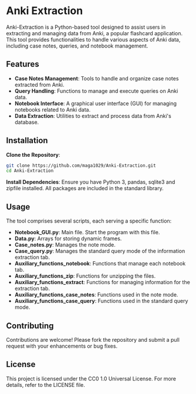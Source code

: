 # Anki Extraction

Anki-Extraction is a Python-based tool designed to assist users in extracting and managing data from Anki, a popular flashcard application. This tool provides functionalities to handle various aspects of Anki data, including case notes, queries, and notebook management.

## Features

- **Case Notes Management**: Tools to handle and organize case notes extracted from Anki.
- **Query Handling**: Functions to manage and execute queries on Anki data.
- **Notebook Interface**: A graphical user interface (GUI) for managing notebooks related to Anki data.
- **Data Extraction**: Utilities to extract and process data from Anki's database.

## Installation

**Clone the Repository**:
   ```bash
   git clone https://github.com/maga1029/Anki-Extraction.git
   cd Anki-Extraction
   ```
**Install Dependencies**:
Ensure you have Python 3, pandas, sqlite3 and zipfile installed. All packages are included in the standard library.

## Usage
The tool comprises several scripts, each serving a specific function:

- **Notebook_GUI.py**: Main file. Start the program with this file.
- **Data.py**: Arrays for storing dynamic frames.
- **Case_notes.py**: Manages the note mode.
- **Case_query.py**: Manages the standard query mode of the information extraction tab.
- **Auxiliary_functions_notebook**: Functions that manage each notebook tab.
- **Auxiliary_functions_zip**: Functions for unzipping the files.
- **Auxiliary_functions_extract**: Functions for managing information for the extraction tab.
- **Auxiliary_functions_case_notes**: Functions used in the note mode.
- **Auxiliary_functions_case_query**: Functions used in the standard query mode.

## Contributing
Contributions are welcome! Please fork the repository and submit a pull request with your enhancements or bug fixes.

## License
This project is licensed under the CC0 1.0 Universal License. For more details, refer to the LICENSE file.
